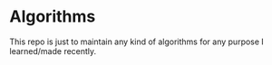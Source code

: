 # Algorithms

This repo is just to maintain any kind of algorithms for any purpose I learned/made recently.

